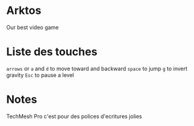 # Arktos
Our best video game

# Liste des touches
`arrows` or `a` and `d` to move toward and backward
`space` to jump
`g` to invert gravity
`Esc` to pause a level

# Notes
TechMesh Pro c'est pour des polices d'ecritures jolies

